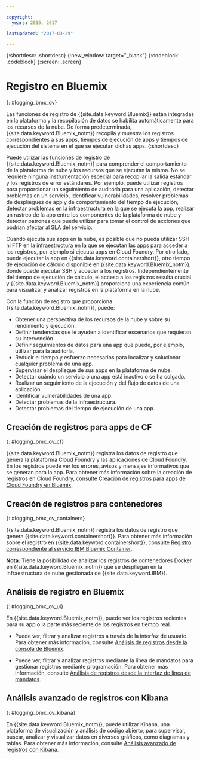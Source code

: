 ```yaml
---

copyright:
  years: 2015, 2017

lastupdated: "2017-03-29"

---
```



{:shortdesc: .shortdesc}
{:new_window: target="_blank"}
{:codeblock: .codeblock}
{:screen: .screen}

# Registro en Bluemix
{: #logging_bmx_ov}

Las funciones de registro de {{site.data.keyword.Bluemix}} están integradas en la plataforma y la recopilación de datos se habilita automáticamente para los recursos de la nube. De forma predeterminada, {{site.data.keyword.Bluemix_notm}} recopila y muestra los registros correspondientes a sus apps, tiempos de ejecución de apps y tiempos de ejecución del sistema en el que se ejecutan dichas apps. 
{:shortdesc}

Puede utilizar las funciones de registro de {{site.data.keyword.Bluemix_notm}} para comprender el comportamiento de la plataforma de nube y los recursos que se ejecutan la misma. No se requiere ninguna instrumentación especial para recopilar la salida estándar y los registros de error estándares. Por ejemplo, puede utilizar registros para proporcionar un seguimiento de auditoría para una aplicación, detectar problemas en un servicio, identificar vulnerabilidades, resolver problemas de despliegues de app y de comportamiento del tiempo de ejecución, detectar problemas en la infraestructura en la que se ejecuta la app, realizar un rastreo de la app entre los componentes de la plataforma de nube y detectar patrones que puede utilizar para tomar el control de acciones que podrían afectar al SLA del servicio.

Cuando ejecuta sus apps en la nube, es posible que no pueda utilizar SSH ni FTP en la infraestructura en la que se ejecutan las apps para acceder a los registros, por ejemplo si ejecuta apps en Cloud Foundry. Por otro lado, puede ejecutar la app en {{site.data.keyword.containershort}}, otro tiempo de ejecución de cálculo disponible en {{site.data.keyword.Bluemix_notm}}, donde puede ejecutar SSH y acceder a los registros. Independientemente del tiempo de ejecución de cálculo, el acceso a los registros resulta crucial y {{site.data.keyword.Bluemix_notm}} proporciona una experiencia común para visualizar y analizar registros en la plataforma en la nube.

Con la función de registro que proporciona {{site.data.keyword.Bluemix_notm}}, puede:

* Obtener una perspectiva de los recursos de la nube y sobre su rendimiento y ejecución.
* Definir tendencias que le ayuden a identificar escenarios que requieran su intervención.
* Definir seguimientos de datos para una app que puede, por ejemplo, utilizar para la auditoría.
* Reducir el tiempo y esfuerzo necesarios para localizar y solucionar cualquier problema de una app. 
* Supervisar el despliegue de sus apps en la plataforma de nube.
* Detectar cuándo un servicio o una app está inactivo o se ha colgado.
* Realizar un seguimiento de la ejecución y del flujo de datos de una aplicación.
* Identificar vulnerabilidades de una app.
* Detectar problemas de la infraestructura.
* Detectar problemas del tiempo de ejecución de una app.

## Creación de registros para apps de CF
{: #logging_bmx_ov_cf}

{{site.data.keyword.Bluemix_notm}} registra los datos de registro que genera la plataforma Cloud Foundry y las aplicaciones de Cloud Foundry. En los registros puede ver los errores, avisos y mensajes informativos que se generan para la app. Para obtener más información sobre la creación de registros en Cloud Foundry, consulte [Creación de registros para apps de Cloud Foundry en Bluemix](cfapps/logging_cf_apps.html#logging_bluemix_cf_apps).

## Creación de registros para contenedores
{: #logging_bmx_ov_containers}

{{site.data.keyword.Bluemix_notm}} registra los datos de registro que genera {{site.data.keyword.containershort}}. Para obtener más información sobre el registro en {{site.data.keyword.containershort}}, consulte [Registro correspondiente al servicio IBM Bluemix Container](containers/logging_containers_ov.html#logging_containers_ov).  

**Nota:** Tiene la posibilidad de analizar los registros de contenedores Docker en {{site.data.keyword.Bluemix_notm}} que se despliegan en la infraestructura de nube gestionada de {{site.data.keyword.IBM}}.

## Análisis de registro en Bluemix
{: #logging_bmx_ov_ui}

En {{site.data.keyword.Bluemix_notm}}, puede ver los registros recientes para su app o la parte más reciente de los registros en tiempo real.

* Puede ver, filtrar y analizar registros a través de la interfaz de usuario. Para obtener más información, consulte [Análisis de registros desde la consola de Bluemix](logging_view_dashboard.html#analyzing_logs_bmx_ui).

* Puede ver, filtrar y analizar registros mediante la línea de mandatos para gestionar registros mediante programación. Para obtener más información, consulte [Análisis de registros desde la interfaz de línea de mandatos](logging_view_cli.html#analyzing_logs_cli).

## Análisis avanzado de registros con Kibana
{: #logging_bmx_ov_kibana}

En {{site.data.keyword.Bluemix_notm}}, puede utilizar Kibana, una plataforma de visualización y análisis de código abierto, para supervisar, buscar, analizar y visualizar datos en diversos gráficos, como diagramas y tablas. Para obtener más información, consulte [Análisis avanzado de registros con Kibana](kibana4/analyzing_logs_Kibana.html#analyzing_logs_Kibana).


